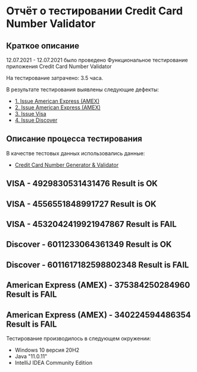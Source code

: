 # Отчёт о тестировании Credit Card Number Validator

## Краткое описание

12.07.2021 - 12.07.2021 было проведено Функциональное тестирование приложения Credit Card Number Validator

На тестирование затрачено: 3.5 часа.

В результате тестирования выявлены следующие дефекты:
* [1. Issue American Express (AMEX)](https://github.com/MikhailPozdeev/Credit-Card-Number-Validator/issues/1)
* [2. Issue American Express (AMEX)](https://github.com/MikhailPozdeev/Credit-Card-Number-Validator/issues/2)
* [3. Issue Visa](https://github.com/MikhailPozdeev/Credit-Card-Number-Validator/issues/3)
* [4. Issue Discover](https://github.com/MikhailPozdeev/Credit-Card-Number-Validator/issues/4)

## Описание процесса тестирования

В качестве тестовых данных использовались данные:
* [Credit Card Number Generator & Validator](www.freeformatter.com/credit-card-number-generator-validator.html)

## VISA - 4929830531431476 Result is OK
## VISA - 4556551848991727 Result is OK
## VISA - 4532042419921947867 Result is FAIL
## Discover - 6011233064361349 Result is OK
## Discover - 6011617182598802348 Result is FAIL
## American Express (AMEX) - 375384250284960 Result is FAIL
## American Express (AMEX) - 340224594486354 Result is FAIL

Тестирование производилось в следующем окружении:
* Windows 10  версия 20H2
* Java "11.0.11"
* IntelliJ IDEA Community Edition
